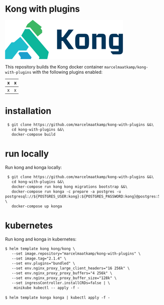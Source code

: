 # Kong with plugins
![kong](docs/images/kong_1.png)

This repository builds the Kong docker container `marcelmaatkamp/kong-with-plugins` with the following plugins enabled:

| x | x |
| -- | -- |
| x | x |

# installation
```
 $ git clone https://github.com/marcelmaatkamp/kong-with-plugins &&\
   cd kong-with-plugins &&\
   docker-compose build
```

# run locally
Run kong and konga locally:
```
 $ git clone https://github.com/marcelmaatkamp/kong-with-plugins &&\
   cd kong-with-plugins &&\
   docker-compose run kong kong migrations bootstrap &&\
   docker-compose run konga -c prepare -a postgres -u postgresql://${POSTGRES_USER:kong}:${POSTGRES_PASSWORD:kong}@postgres:5432/konga \
   docker-compose up konga
```

# kubernetes
Run kong and konga in kubernetes:
```
$ helm template kong kong/kong \
   --set image.repository="marcelmaatkamp/kong-with-plugins" \
   --set image.tag="2.1.4" \
   --set env.plugins="bundled" \
   --set env.nginx_proxy_large_client_headers="16 256k" \
   --set env.nginx_proxy_proxy_buffers="4 256k" \
   --set env.nginx_proxy_proxy_buffer_size="128k" \
   --set ingressController.installCRDs=false | \
    minikube kubectl -- apply -f - 

$ helm template konga konga | kubectl apply -f -
```
